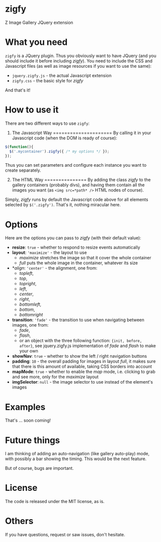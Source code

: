 zigfy
=====

Z Image Gallery JQuery extension

What you need
=============
`zigfy` is a JQuery plugin. Thus you obviously want to have JQuery (and you should include it before including *zigfy*).
You need to include the CSS and Javascript files (as well as image resources if you want to use the same):
  * `jquery.zigfy.js` - the actual Javascript extension
  * `zigfy.css` - the basic style for *zigfy*

And that's it!

How to use it
=============
There are two different ways to use `zigfy`:

1. The Javascript Way
=====================
By calling it in your Javascript code (when the DOM is ready of course):

```javascript
$(function(){
  $('.mycontainer').zigfy({ /* my options */ });
});
```

Thus you can set parameters and configure each instance you want to create separately.

2. The HTML Way
===============
By adding the class *zigfy* to the gallery containers (probably divs), and having them contain all the images you want (as `<img src=*path* />` HTML nodes of course).

Simply, *zigfy* runs by default the Javascript code above for all elements selected by `$('.zigfy')`. That's it, nothing miracular here.

Options
=======
Here are the options you can pass to *zigfy* (with their default value):
  * **resize**: `true` - whether to respond to resize events automatically
  * **layout**: `'maximize'` - the layout to use
    * *maximize* stretches the image so that it cover the whole container
    * *full* puts the whole image in the container, whatever its size
  * **align*: `'center'` - the alignment, one from:
    * *topleft*, 
    * *top*,
    * *topright*,
    * *left*,
    * *center*,
    * *right*,
    * *bottomleft*,
    * *bottom*,
    * *bottomright*
  * **transition**: `'fade'` - the transition to use when navigating between images, one from:
    * *fade*,
    * *flash*,
    * or an object with the three following function: `{init, before, after}`, see jquery.zigfy.js implementation of *fade* and *flash* to make your own
  * **showNav**: `true` - whether to show the left / right navigation buttons
  * **padding**: `10` - the overall padding for images in layout *full*, it makes sure that there is this amount of available, taking CSS borders into account
  * **mapMode**: `true` -  whether to enable the *map* mode, i.e. clicking to grab and see more, only for the *maximize* layout
  * **imgSelector**: `null` - the image selector to use instead of the element's images

Examples
========
That's ... soon coming!

Future things
=============
I am thinking of adding an auto-navigation (like gallery auto-play) mode, with possibly a bar showing the timing.
This would be the next feature.

But of course, bugs are important.

License
=======
The code is released under the MIT license, as is.

Others
======
If you have questions, request or saw issues, don't hesitate.
